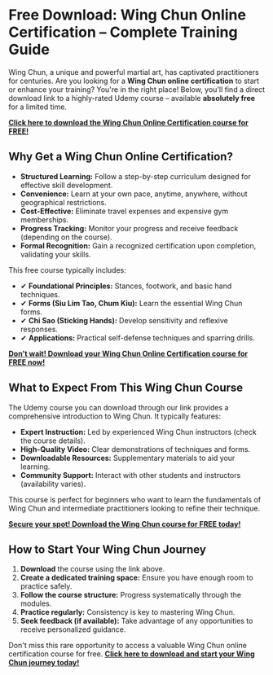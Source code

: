 # Free Download: Wing Chun Online Certification – Complete Training Guide

Wing Chun, a unique and powerful martial art, has captivated practitioners for centuries. Are you looking for a **Wing Chun online certification** to start or enhance your training? You're in the right place! Below, you'll find a direct download link to a highly-rated Udemy course – available **absolutely free** for a limited time.

[**Click here to download the Wing Chun Online Certification course for FREE!**](https://udemywork.com/wing-chun-online-certification)

## Why Get a Wing Chun Online Certification?

*   **Structured Learning:** Follow a step-by-step curriculum designed for effective skill development.
*   **Convenience:** Learn at your own pace, anytime, anywhere, without geographical restrictions.
*   **Cost-Effective:** Eliminate travel expenses and expensive gym memberships.
*   **Progress Tracking:** Monitor your progress and receive feedback (depending on the course).
*   **Formal Recognition:** Gain a recognized certification upon completion, validating your skills.

This free course typically includes:

*   ✔ **Foundational Principles:** Stances, footwork, and basic hand techniques.
*   ✔ **Forms (Siu Lim Tao, Chum Kiu):** Learn the essential Wing Chun forms.
*   ✔ **Chi Sao (Sticking Hands):** Develop sensitivity and reflexive responses.
*   ✔ **Applications:** Practical self-defense techniques and sparring drills.

[**Don't wait! Download your Wing Chun Online Certification course for FREE now!**](https://udemywork.com/wing-chun-online-certification)

## What to Expect From This Wing Chun Course

The Udemy course you can download through our link provides a comprehensive introduction to Wing Chun. It typically features:

*   **Expert Instruction:** Led by experienced Wing Chun instructors (check the course details).
*   **High-Quality Video:** Clear demonstrations of techniques and forms.
*   **Downloadable Resources:** Supplementary materials to aid your learning.
*   **Community Support:** Interact with other students and instructors (availability varies).

This course is perfect for beginners who want to learn the fundamentals of Wing Chun and intermediate practitioners looking to refine their technique.

[**Secure your spot! Download the Wing Chun course for FREE today!**](https://udemywork.com/wing-chun-online-certification)

## How to Start Your Wing Chun Journey

1.  **Download** the course using the link above.
2.  **Create a dedicated training space:** Ensure you have enough room to practice safely.
3.  **Follow the course structure:** Progress systematically through the modules.
4.  **Practice regularly:** Consistency is key to mastering Wing Chun.
5.  **Seek feedback (if available):** Take advantage of any opportunities to receive personalized guidance.

Don't miss this rare opportunity to access a valuable Wing Chun online certification course for free. **[Click here to download and start your Wing Chun journey today!](https://udemywork.com/wing-chun-online-certification)**
